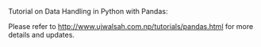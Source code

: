 Tutorial on Data Handling in Python with Pandas:

Please refer to http://www.ujwalsah.com.np/tutorials/pandas.html for more details and updates.